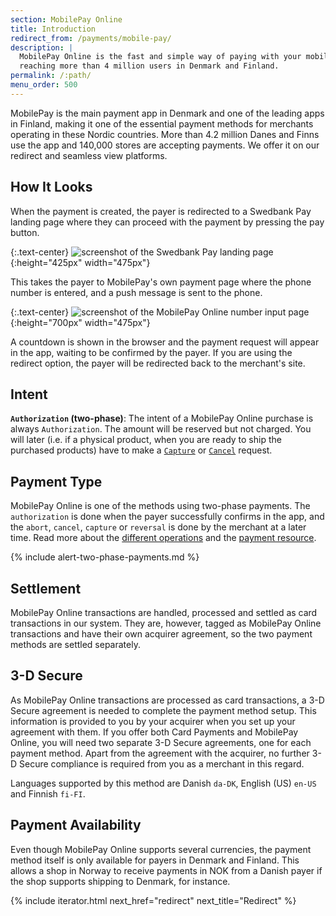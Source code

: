 ```yaml
---
section: MobilePay Online
title: Introduction
redirect_from: /payments/mobile-pay/
description: |
  MobilePay Online is the fast and simple way of paying with your mobile phone,
  reaching more than 4 million users in Denmark and Finland.
permalink: /:path/
menu_order: 500
---
```


MobilePay is the main payment app in Denmark and one of the leading apps in
Finland, making it one of the essential payment methods for merchants
operating in these Nordic countries. More than 4.2 million Danes and Finns use
the app and 140,000 stores are accepting payments. We offer it on
our redirect and seamless view platforms.

## How It Looks

When the payment is created, the payer is redirected to a Swedbank Pay landing
page where they can proceed with the payment by pressing the pay button.

{:.text-center}
![screenshot of the Swedbank Pay landing page][swedbankpay-landing-page]{:height="425px" width="475px"}

This takes the payer to MobilePay's own payment page where the phone number is
entered, and a push message is sent to the phone.

{:.text-center}
![screenshot of the MobilePay Online number input page][mobilepay-number-input]{:height="700px" width="475px"}

A countdown is shown in the browser and the payment request will appear in the
app, waiting to be confirmed by the payer. If you are using the redirect
option, the payer will be redirected back to the merchant's site.

## Intent

**`Authorization` (two-phase)**: The intent of a MobilePay Online purchase is
always `Authorization`. The amount will be reserved but not charged. You will
later (i.e. if a physical product, when you are ready to ship the purchased
products) have to make a [`Capture`][mobilepay-capture] or
[`Cancel`][mobilepay-cancel] request.

## Payment Type

MobilePay Online is one of the methods using two-phase payments. The
`authorization` is done when the payer successfully confirms in the app, and
the `abort`, `cancel`, `capture` or `reversal` is done by the merchant at a
later time. Read more about the [different operations][features] and the
[payment resource][payment-resource].

{% include alert-two-phase-payments.md %}

## Settlement

MobilePay Online transactions are handled, processed and settled as card
transactions in our system. They are, however, tagged as MobilePay Online
transactions and have their own acquirer agreement, so the two payment
methods are settled separately.

## 3-D Secure

As MobilePay Online transactions are processed as card transactions, a 3-D
Secure agreement is needed to complete the payment method setup. This
information is provided to you by your acquirer when you set up your agreement
with them. If you offer both Card Payments and MobilePay Online, you will need
two separate 3-D Secure agreements, one for each payment method. Apart from
the agreement with the acquirer, no further 3-D Secure compliance is required
from you as a merchant in this regard.

Languages supported by this method are Danish `da-DK`, English (US) `en-US`
and Finnish `fi-FI`.

## Payment Availability

Even though MobilePay Online supports several currencies, the payment method
itself is only available for payers in Denmark and Finland. This allows a shop
in Norway to receive payments in NOK from a Danish payer if the shop supports
shipping to Denmark, for instance.

{% include iterator.html next_href="redirect" next_title="Redirect" %}

[mobilepay-number-input]: /assets/img/payments/mobilepay-redirect-en.png
[mobilepay-cancel]: /old-implementations/payment-instruments-v1/mobile-pay/after-payment#cancellations
[mobilepay-capture]: /old-implementations/payment-instruments-v1/mobile-pay/features/core/capture
[payment-resource]: /old-implementations/payment-instruments-v1/mobile-pay/features/technical-reference/payment-resource
[features]: /old-implementations/payment-instruments-v1/mobile-pay/features/technical-reference/operations
[swedbankpay-landing-page]: /assets/img/payments/sbp-mobilepaylandingpage-en.png
